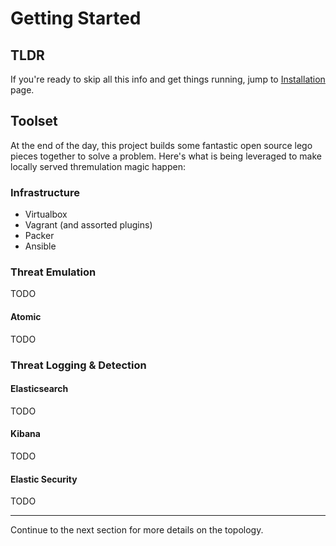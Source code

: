 # Getting Started


## TLDR

If you're ready to skip all this info and get things running, jump to [Installation](./installation.md) page.

## Toolset

At the end of the day, this project builds some fantastic open source lego pieces together to solve a problem. Here's 
what is being leveraged to make locally served thremulation magic happen:


### Infrastructure

- Virtualbox
- Vagrant (and assorted plugins)
- Packer
- Ansible


### Threat Emulation
TODO

#### Atomic
TODO


### Threat Logging & Detection

#### Elasticsearch
TODO

#### Kibana
TODO

#### Elastic Security
TODO



---
Continue to the next section for more details on the topology.